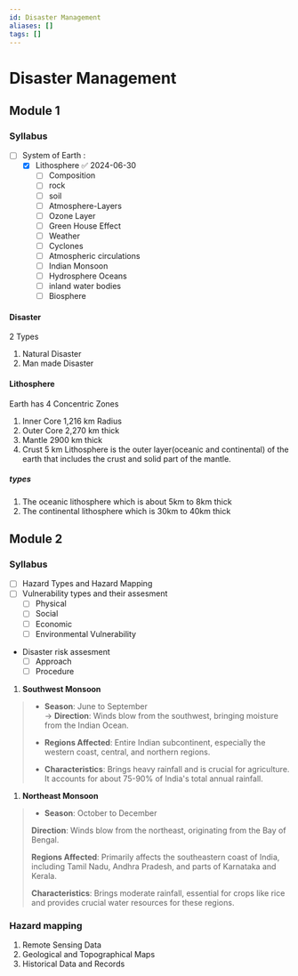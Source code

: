 ```yaml
---
id: Disaster Management
aliases: []
tags: []
---
```


# Disaster Management

## Module 1

### Syllabus

- [ ] System of Earth :
  - [x] Lithosphere ✅ 2024-06-30
    - [ ] Composition
    - [ ] rock
    - [ ] soil
    - [ ] Atmosphere-Layers
    - [ ] Ozone Layer
    - [ ] Green House Effect
    - [ ] Weather
    - [ ] Cyclones
    - [ ] Atmospheric circulations
    - [ ] Indian Monsoon
    - [ ] Hydrosphere Oceans
    - [ ] inland water bodies
    - [ ] Biosphere

#### Disaster

2 Types

1. Natural Disaster
2. Man made Disaster

#### Lithosphere

Earth has 4 Concentric Zones

1. Inner Core 1,216 km Radius
2. Outer Core 2,270 km thick
3. Mantle 2900 km thick
4. Crust 5 km
   Lithosphere is the outer layer(oceanic and continental) of the earth that includes the crust and solid part of the mantle.

##### types

1. The oceanic lithosphere which is about 5km to 8km thick
2. The continental lithosphere which is 30km to 40km thick

## Module 2

### Syllabus

- [ ] Hazard Types and Hazard Mapping
- [ ] Vulnerability types and their assesment
  - [ ] Physical
  - [ ] Social
  - [ ] Economic
  - [ ] Environmental Vulnerability
- Disaster risk assesment
  - [ ] Approach
  - [ ] Procedure

1. **Southwest Monsoon**
>- **Season**: June to September   
-> **Direction**: Winds blow from the southwest, bringing moisture from the Indian Ocean.
  >  
>- **Regions Affected**: Entire Indian subcontinent, especially the western coast, central, and northern regions.
>- **Characteristics**: Brings heavy rainfall and is crucial for agriculture. It accounts for about 75-90% of India's total annual rainfall.
1. **Northeast Monsoon**
>- **Season**: October to December
>   
> **Direction**: Winds blow from the northeast, originating from the Bay of Bengal.
>   
> **Regions Affected**: Primarily affects the southeastern coast of India, including Tamil Nadu, Andhra Pradesh, and parts of Karnataka and Kerala.
>   
> **Characteristics**: Brings moderate rainfall, essential for crops like rice and provides crucial water resources for these regions.


### Hazard mapping
1. Remote Sensing Data
2. Geological and Topographical Maps
3. Historical Data and Records
